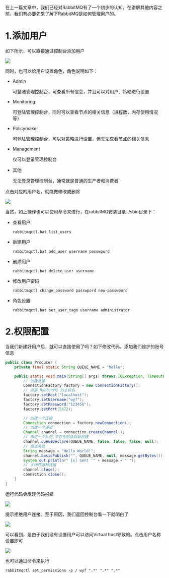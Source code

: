 在上一篇文章中，我们已经对RabbitMQ有了一个初步的认知，在讲解其他内容之前，我们有必要先来了解下RabbitMQ是如何管理用户的。

# 1.添加用户

如下所示，可以直接通过控制台添加用户

![](https://s1.ax1x.com/2020/06/27/NcAqsS.png)

同时，也可以给用户设置角色，角色说明如下：

- Admin

  可登陆管理控制台，可查看所有信息，并且可以对用户、策略进行设置

- Monitoring

  可登陆管理控制台，同时可以查看节点的相关信息（进程数，内存使用情况等）

- Policymaker

  可登陆管理控制台，可以对策略进行设置，但无法查看节点的相关信息

- Management

  仅可以登录管理控制台

- 其他

  无法登录管理控制台，通常就是普通的生产者和消费者

点击对应的用户名，就能做修改或删除

![](https://s1.ax1x.com/2020/06/27/NcEpR0.md.png)

当然，如上操作也可以使用命令来进行，在rabbitMQ安装目录../sbin目录下：

- 查看用户

  ```shell
  rabbitmqctl.bat list_users
  ```

- 新建用户

  ```shell
  rabbitmqctl.bat add_user username passwpord
  ```

- 删除用户

  ```shell
  rabbitmqctl.bat delete_user username
  ```

- 修改用户密码

  ```shell
  rabbitmqctl change_password passwpord new-passwpord
  ```

- 角色设置

  ```shell
  rabbitmqctl.bat set_user_tags username administrator
  ```

# 2.权限配置

当我们新建好用户后，就可以直接使用了吗？如下修改代码，添加我们维护的账号信息

```java
public class Producer {
    private final static String QUEUE_NAME = "hello";

    public static void main(String[] args) throws IOException, TimeoutException {
        // 创建连接
        ConnectionFactory factory = new ConnectionFactory();
        // 设置 RabbitMQ 的主机名
        factory.setHost("localhost");
        factory.setUsername("wyf");
        factory.setPassword("123456");
        factory.setPort(5672);

        // 创建一个连接
        Connection connection = factory.newConnection();
        // 创建一个通道
        Channel channel = connection.createChannel();
        // 指定一个队列,不存在的话自动创建
        channel.queueDeclare(QUEUE_NAME, false, false, false, null);
        // 发送消息
        String message = "Hello World!";
        channel.basicPublish("", QUEUE_NAME, null, message.getBytes());
        System.out.println(" [x] Sent '" + message + "'");
        // 关闭频道和连接
        channel.close();
        connection.close();
    }
}
```

运行代码会发现代码报错

![](https://s1.ax1x.com/2020/06/27/NcEuz6.md.png)

提示拒绝用户连接。至于原因，我们返回控制台看一下就明白了

![](https://s1.ax1x.com/2020/06/27/NcEeiR.png)

可以看到，是由于我们没有设置用户可以访问Virtual host导致的。点击用户名称设置即可

![](https://s1.ax1x.com/2020/06/27/NcEnRx.png)

也可以通过命令来执行

```shell
rabbitmqctl set_permissions -p / wyf ".*" ".*" ".*"
```

